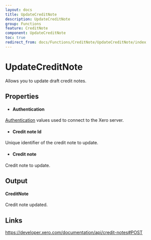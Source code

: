 ```yaml
---
layout: docs
title: UpdateCreditNote
description: UpdateCreditNote
group: Functions
feature: CreditNote
component: UpdateCreditNote
toc: true
redirect_from: docs/Functions/CreditNote/UpdateCreditNote/index
---
```

UpdateCreditNote
============

Allows you to update draft credit notes.

Properties
----------

-  #### Authentication
[Authentication](../../../Common/Authentication/Index.md) values used to connect to the Xero server.
-  #### Credit note Id
Unique identifier of the credit note to update.
-  #### Credit note
Credit note to update.


Output
-----
#### CreditNote
Credit note updated.

Links
-----

https://developer.xero.com/documentation/api/credit-notes#POST
